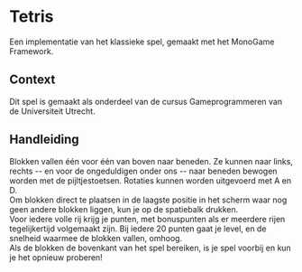 # Tetris

Een implementatie van het klassieke spel, gemaakt met het MonoGame Framework.

## Context

Dit spel is gemaakt als onderdeel van de cursus Gameprogrammeren van de Universiteit Utrecht.

## Handleiding

Blokken vallen één voor één van boven naar beneden. Ze kunnen naar links, rechts -- en voor de ongeduldigen onder ons -- naar beneden bewogen worden met de pijltjestoetsen. 
Rotaties kunnen worden uitgevoerd met A en D.\
Om blokken direct te plaatsen in de laagste positie in het scherm waar nog geen andere blokken liggen, kun je op de spatiebalk drukken.\
Voor iedere volle rij krijg je punten, met bonuspunten als er meerdere rijen tegelijkertijd volgemaakt zijn. 
Bij iedere 20 punten gaat je level, en de snelheid waarmee de blokken vallen, omhoog.\
Als de blokken de bovenkant van het spel bereiken, is je spel voorbij en kun je het opnieuw proberen!
